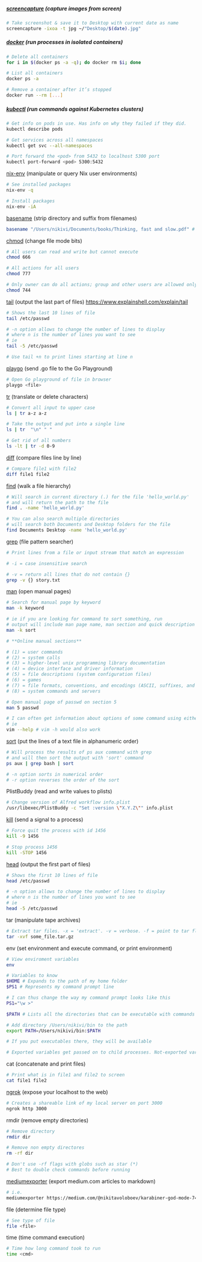 ##### [screencapture](https://ss64.com/osx/screencapture.html) (capture images from screen)

```bash
# Take screenshot & save it to Desktop with current date as name
screencapture -ixoa -t jpg ~/"Desktop/$(date).jpg"
```

##### [docker](https://github.com/docker/cli) (run processes in isolated containers)

```bash
# Delete all containers
for i in $(docker ps -a -q); do docker rm $i; done

# List all containers
docker ps -a

# Remove a container after it’s stopped
docker run --rm [...]
```

##### [kubectl](https://kubernetes.io/docs/reference/kubectl/overview/) (run commands against Kubernetes clusters)

```bash
# Get info on pods in use. Has info on why they failed if they did.
kubectl describe pods

# Get services across all namespaces
kubectl get svc --all-namespaces

# Port forward the <pod> from 5432 to localhost 5300 port
kubectl port-forward <pod> 5300:5432
```

[nix-env](https://nixos.wiki/wiki/Nix-env) (manipulate or query Nix user environments)

```bash
# See installed packages
nix-env -q

# Install packages
nix-env -iA
```

[basename](https://www.explainshell.com/explain/1/basename) (strip directory and suffix from filenames)

```bash
basename "/Users/nikivi/Documents/books/Thinking, fast and slow.pdf" # => Thinking, fast and slow.pdf
```

[chmod](https://www.explainshell.com/explain/1/chmod) (change file mode bits)

```bash
# All users can read and write but cannot execute
chmod 666

# All actions for all users
chmod 777

# Only owner can do all actions; group and other users are allowed only to read
chmod 744
```

[tail](https://www.explainshell.com/explain/1/tail) (output the last part of files) https://www.explainshell.com/explain/tail

```bash
# Shows the last 10 lines of file
tail /etc/passwd

# -n option allows to change the number of lines to display
# where n is the number of lines you want to see
# ie
tail -5 /etc/passwd

# Use tail +n to print lines starting at line n
```

[playgo](https://github.com/plutov/playgo) (send .go file to the Go Playground)

```bash
# Open Go playground of file in browser
playgo <file>
```

[tr](https://www.explainshell.com/explain/tr) (translate or delete characters)

```bash
# Convert all input to upper case
ls | tr a-z a-z

# Take the output and put into a single line
ls | tr  "\n" " "

# Get rid of all numbers
ls -lt | tr -d 0-9
```

[diff](https://www.explainshell.com/explain/diff) (compare files line by line)

```bash
# Compare file1 with file2
diff file1 file2
```

[find](https://www.explainshell.com/explain/find) (walk a file hierarchy)

```bash
# Will search in current directory (.) for the file 'hello_world.py'
# and will return the path to the file
find . -name 'hello_world.py'

# You can also search multiple directories
# will search both Documents and Desktop folders for the file
find Documents Desktop -name 'hello_world.py'
```

[grep](https://www.explainshell.com/explain/grep) (file pattern searcher)

```bash
# Print lines from a file or input stream that match an expression

# -i = case insensitive search

# -v = return all lines that do not contain {}
grep -v {} story.txt
```

[man](https://www.explainshell.com/explain/man) (open manual pages)

```bash
# Search for manual page by keyword
man -k keyword

# ie if you are looking for command to sort something, run
# output will include man page name, man section and quick description
man -k sort

# **Online manual sections**

# (1) = user commands
# (2) = system calls
# (3) = higher-level unix programming library documentation
# (4) = device interface and driver information
# (5) = file descriptions (system configuration files)
# (6) = games
# (7) = file formats, conventions, and encodings (ASCII, suffixes, and so on)
# (8) = system commands and servers

# Open manual page of passwd on section 5
man 5 passwd

# I can often get information about options of some command using either --help or -h flags
# ie
vim --help # vim -h would also work
```

[sort](https://www.explainshell.com/explain/sort) (put the lines of a text file in alphanumeric order)

```bash
# Will process the results of ps aux command with grep
# and will then sort the output with 'sort' command
ps aux | grep bash | sort

# -n option sorts in numerical order
# -r option reverses the order of the sort
```

PlistBuddy (read and write values to plists)

```bash
# Change version of Alfred workflow info.plist
/usr/libexec/PlistBuddy -c "Set :version \"X.Y.Z\"" info.plist
```

[kill](https://www.explainshell.com/explain/kill) (send a signal to a process)

```bash
# Force quit the process with id 1456
kill -9 1456

# Stop process 1456
kill -STOP 1456
```

[head](https://www.explainshell.com/explain/head) (output the first part of files)

```bash
# Shows the first 10 lines of file
head /etc/passwd

# -n option allows to change the number of lines to display
# where n is the number of lines you want to see
# ie
head -5 /etc/passwd
```

tar (manipulate tape archives)

```bash
# Extract tar files. -x = 'extract'. -v = verbose. -f = point to tar fle
tar -xvf some_file.tar.gz
```

env (set environment and execute command, or print environment)

```bash
# View enviroment variables
env

# Variables to know
$HOME # Expands to the path of my home folder
$PS1 # Represents my command prompt line

# I can thus change the way my command prompt looks like this
PS1="\w >"

$PATH # Lists all the directories that can be executable with commands

# Add directory /Users/nikivi/bin to the path
export PATH=/Users/nikivi/bin:$PATH

# If you put executables there, they will be available

# Exported variables get passed on to child processes. Not-exported variables do not.
```

cat (concatenate and print files)

```bash
# Print what is in file1 and file2 to screen
cat file1 file2
```

[ngrok](https://github.com/bubenshchykov/ngrok) (expose your localhost to the web)

```bash
# Creates a shareable link of my local server on port 3000
ngrok http 3000
```

rmdir (remove empty directories)

```bash
# Remove directory
rmdir dir

# Remove non empty directores
rm -rf dir

# Don't use -rf flags with globs such as star (*)
# Best to double check commands before running
```

[mediumexporter](https://github.com/xdamman/mediumexporter) (export medium.com articles to markdown)

```bash
# i.e.
mediumexporter https://medium.com/@nikitavoloboev/karabiner-god-mode-7407a5ddc8f6 > medium_post.md
```

file (determine file type)

```bash
# See type of file
file <file>
```

time (time command execution)

```bash
# Time how long command took to run
time <cmd>
```
